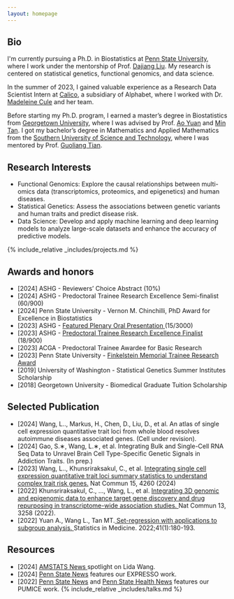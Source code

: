 ```yaml
---
layout: homepage
---
```


## Bio


I'm currently pursuing a Ph.D. in Biostatistics at <a href="https://www.psu.edu/" target="_blank">Penn State University</a>, where I work under the mentorship of Prof. <a href="https://dajiangliu.blog/" target="_blank">Dajiang Liu</a>. My research is centered on statistical genetics, functional genomics, and data science.

In the summer of 2023, I gained valuable experience as a Research Data Scientist Intern at <a href="https://www.calicolabs.com/" target="_blank">Calico</a>, a subsidiary of Alphabet, where I worked with Dr. <a href="https://www.calicolabs.com/people/madeleine-cule-ph-d/" target="_blank">Madeleine Cule</a> and her team.

Before starting my Ph.D. program, I earned a master’s degree in Biostatistics from <a href="https://www.georgetown.edu/" target="_blank">Georgetown University</a>, where I was advised by Prof. <a href="https://gufaculty360.georgetown.edu/s/contact/00336000014TRqVAAW/ao-yuan" target="_blank">Ao Yuan</a> and <a href="https://gufaculty360.georgetown.edu/s/contact/00336000014TfIDAA0/ming-tan" target="_blank">Min Tan</a>. I got my bachelor’s degree in Mathematics and Applied Mathematics from the <a href="https://www.sustech.edu.cn/en/" target="_blank">Southern University of Science and Technology</a>, where I was mentored by Prof. <a href="https://stat-ds.sustech.edu.cn/teacher/TIAN,Guoliang?lang=en-us" target="_blank">Guoliang Tian</a>.


## Research Interests
- Functional Genomics: Explore the causal relationships between multi-omics data (transcriptomics, proteomics, and epigenetics) and human diseases.
- Statistical Genetics: Assess the associations between genetic variants and human traits and predict disease risk.
- Data Science: Develop and apply machine learning and deep learning models to analyze large-scale datasets and enhance the accuracy of predictive models.
  
{% include_relative _includes/projects.md %}

## Awards and honors
- [2024] ASHG - Reviewers’ Choice Abstract (10%)
- [2024] ASHG - Predoctoral Trainee Research Excellence Semi-finalist (60/900)
- [2024] Penn State University - Vernon M. Chinchilli, PhD Award for Excellence in Biostatistics
- [2023] ASHG - <a href="https://www.ashg.org/wp-content/uploads/2023/10/ASHG2023-PlenaryAbstracts.pdf" target="_blank"> Featured Plenary Oral Presentation </a>  (15/3000) 
- [2023] ASHG - <a href="https://www.ashg.org/wp-content/uploads/2023/12/ASHG-Trainee-Research-for-Excellence-Awards-2023-Recipients.pdf" target="_blank"> Predoctoral Trainee Research Excellence Finalist </a> (18/900)
- [2023] ACGA - Predoctoral Trainee Awardee for Basic Research
- [2023] Penn State University - <a href="https://pennstatehealthnews.org/topics/finkelstein-award/" target="_blank"> Finkelstein Memorial Trainee Research Award</a>
- [2019] University of Washington - Statistical Genetics Summer Institutes Scholarship
- [2018] Georgetown University - Biomedical Graduate Tuition Scholarship

## Selected Publication
- [2024] Wang, L.., Markus, H., Chen, D., Liu, D., et al. An atlas of single cell expression quantitative trait loci from whole blood resolves autoimmune diseases associated genes. (Cell under revision). 
- [2024] Gao, S.∗, Wang, L.∗, et al. Integrating Bulk and Single-Cell RNA Seq Data to Unravel Brain Cell Type-Specific Genetic Signals in Addiction Traits. (In prep.) 
- [2023] Wang, L.., Khunsriraksakul, C., et al. <a href="https://www.nature.com/articles/s41467-024-48143-1" target="_blank"> Integrating single cell expression quantitative trait loci summary statistics to understand complex trait risk genes.</a>  Nat Commun 15, 4260 (2024) 
- [2022] Khunsriraksakul, C., ..., Wang, L., et al. <a href="https://www.nature.com/articles/s41467-022-30956-7" target="_blank"> Integrating 3D genomic and epigenomic data to enhance target gene discovery and drug repurposing in transcriptome-wide association studies. </a> Nat Commun 13, 3258 (2022).
- [2022] Yuan A., Wang L., Tan MT.<a href="https://onlinelibrary.wiley.com/doi/abs/10.1002/sim.9229" target="_blank"> Set-regression with applications to subgroup analysis. </a> Statistics in Medicine. 2022;41(1):180-193.

## Resources
- [2024] <a href="https://magazine.amstat.org/blog/2024/08/01/lidawang/" target="_blank"> AMSTATS News </a> spotlight on Lida Wang. 
- [2024] <a href="https://www.psu.edu/news/research/story/new-ai-algorithm-may-improve-autoimmune-disease-prediction-and-therapies/" target="_blank"> Penn State News</a> features our EXPRESSO work.
- [2022] <a href="https://www.psu.edu/news/research/story/new-machine-learning-technique-shows-how-drugs-can-be-repurposed/" target="_blank"> Penn State News</a> and <a href="https://pennstatehealthnews.org/2022/06/new-machine-learning-technique-shows-how-drugs-can-be-repurposed/" target="_blank"> Penn State Health News</a> features our PUMICE work.
{% include_relative _includes/talks.md %}

